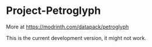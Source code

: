 # Project-Petroglyph
More at https://modrinth.com/datapack/petroglyph

This is the current development version, it might not work.
